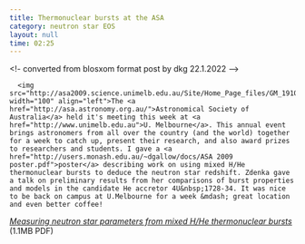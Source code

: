 ```yaml
---
title: Thermonuclear bursts at the ASA
category: neutron star EOS
layout: null
time: 02:25
---
```

<!- converted from blosxom format post by dkg 22.1.2022 -->
<!-- created by convert.pl on Mon Jan 30 02:21:12 EST 2012 -->
<!-- converted from ../2009/07/astronomical-society-of-australia-held.html -->
<!-- Post timestamp Thursday, July 09, 2009 10:25 AM -->
<!-- touch -t 200907091025 -->
<!-- Labels: 2009, meetings, thermonuclear bursts -->
      <img src="http://asa2009.science.unimelb.edu.au/Site/Home_Page_files/GM_1910.gif" width="100" align="left">The <a href="http://asa.astronomy.org.au/">Astronomical Society of Australia</a> held it's meeting this week at <a href="http://www.unimelb.edu.au">U. Melbourne</a>. This annual event brings astronomers from all over the country (and the world) together for a week to catch up, present their research, and also award prizes to researchers and students. I gave a <a href="http://users.monash.edu.au/~dgallow/docs/ASA 2009 poster.pdf">poster</a> describing work on using mixed H/He thermonuclear bursts to deduce the neutron star redshift. Zdenka gave a talk on preliminary results from her comparisons of burst properties and models in the candidate He accretor 4U&nbsp;1728-34. It was nice to be back on campus at U.Melbourne for a week &mdash; great location and even better coffee!
<p>
<em><a href="http://users.monash.edu.au/~dgallow/docs/ASA 2009 poster.pdf">Measuring neutron star parameters from mixed H/He thermonuclear bursts</a></em> (1.1MB PDF)

